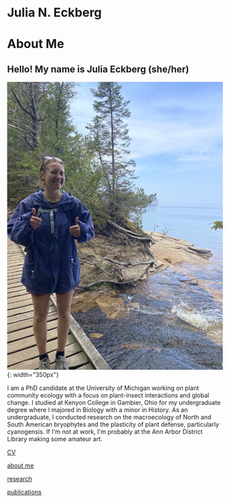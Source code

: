 # Julia N. Eckberg

# About Me

## Hello! My name is Julia Eckberg (she/her) 

![profile](website_profile.jpg){: width="350px"}

I am a PhD candidate at the University of Michigan working on plant community ecology with a focus on plant-insect interactions and global change. I studied at Kenyon College in Gambier, Ohio for my undergraduate degree where I majored in Biology with a minor in History. As an undergraduate, I conducted research on the macroecology of North and South American bryophytes and the plasticity of plant defense, particularly cyanogensis. If I'm not at work, I'm probably at the Ann Arbor District Library making some amateur art. 

[CV](2024_CV.pdf)


[about me](aboutme.md)

[research](research.md)

[publications](publications.md)
